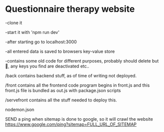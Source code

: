 # Questionnaire therapy website

-clone it

-start it with 'npm run dev'

-after starting go to localhost:3000

-all entered data is saved to browsers key-value store


-contains some old code for different purposes, probably should delete but 🤷, any keys you find are deactivated etc..

/back
contains backend stuff, as of time of writing not deployed.


/front
contains all the frontend code
program begins in front.js and this front.js file is bundled as out.js with package.json scripts



/servefront
contains all the stuff needed to deploy this.



nodemon.json



SEND a ping when sitemap is done to google, so it will crawl the website
https://www.google.com/ping?sitemap=FULL_URL_OF_SITEMAP

